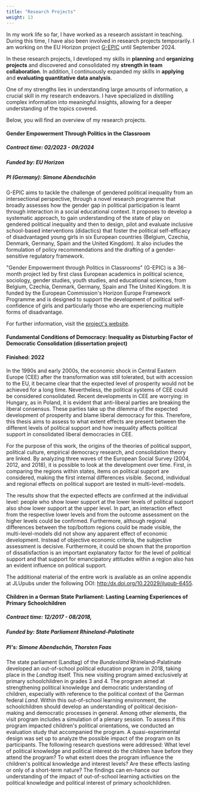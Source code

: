 ```yaml
---
title: "Research Projects"
weight: 13
---
```


In my work life so far, I have worked as a research assistant in teaching. During this time, I have also been involved in research projects temporarily. I am working on the EU Horizon project [G-EPIC](https://www.g-epic.eu) until September 2024.

In these research projects, I developed my skills in **planning** and **organizing projects** and discovered and consolidated my **strength in team collaboration**. In addition, I continuously expanded my skills in **applying** and **evaluating quantitative data analysis**.

One of my strengths lies in understanding large amounts of information, a crucial skill in my research endeavors. I have specialized in distilling complex information into meaningful insights, allowing for a deeper understanding of the topics covered.

Below, you will find an overview of my research projects.

#### Gender Empowerment Through Politics in the Classroom
##### Contract time: 02/2023 - 09/2024
##### Funded by: EU Horizon
##### PI (Germany): Simone Abendschön

G-EPIC aims to tackle the challenge of gendered political inequality from an intersectional perspective, through a novel research programme that broadly assesses how the gender gap in political participation is learnt through interaction in a social educational context. It proposes to develop a systematic approach, to gain understanding of the state of play on gendered political inequality and then to design, pilot and evaluate inclusive school-based interventions (didactics) that foster the political self-efficacy of disadvantaged young girls in six European countries (Belgium, Czechia, Denmark, Germany, Spain and the United Kingdom). It also includes the formulation of policy recommendations and the drafting of a gender-sensitive regulatory framework.

"Gender Empowerment through Politics in Classrooms" (G-EPIC) is a 36-month project led by first class European academics in political science, sociology, gender studies, youth studies, and educational sciences, from Belgium, Czechia, Denmark, Germany, Spain and The United Kingdom. It is funded by the European Commission's Horizon Europe Framework Programme and is designed to support the development of political self-confidence of girls and particularly those who are experiencing multiple forms of disadvantage.

For further information, visit the [project's website](https://www.g-epic.eu).

#### Fundamental Conditions of Democracy: Inequality as Disturbing Factor of Democratic Consolidation (dissertation project)
#### Finished: 2022

In the 1990s and early 2000s, the economic shock in Central Eastern Europe (CEE) after the transformation was still tolerated, but with accession to the EU, it became clear that the expected level of prosperity would not be achieved for a long time. Nevertheless, the political systems of CEE could be considered consolidated. Recent developments in CEE are worrying: in Hungary, as in Poland, it is evident that anti-liberal parties are breaking the liberal consensus. These parties take up the dilemma of the expected development of prosperity and blame liberal democracy for this. Therefore, this thesis aims to assess to what extent effects are present between the different levels of political support and how inequality affects political support in consolidated liberal democracies in CEE.

For the purpose of this work, the origins of the theories of political support, political culture, empirical democracy research, and consolidation theory are linked. By analyzing three waves of the European Social Survey (2004, 2012, and 2018), it is possible to look at the development over time. First, in comparing the regions within states, items on political support are considered, making the first internal differences visible. Second, individual and regional effects on political support are tested in multi-level-models.

The results show that the expected effects are confirmed at the individual level: people who show lower support at the lower levels of political support also show lower support at the upper level. In part, an interaction effect from the respective lower levels and from the outcome assessment on the higher levels could be confirmed. Furthermore, although regional differences between the top/bottom regions could be made visible, the multi-level-models did not show any apparent effect of economic development. Instead of objective economic criteria, the subjective assessment is decisive. Furthermore, it could be shown that the proportion of dissatisfaction is an important explanatory factor for the level of political support and that support for emancipatory attitudes within a region also has an evident influence on political support.

The additional material of the entire work is available as an online appendix at JLUpubs under the following DOI: [http:/dx.doi.org/10.22029/jlupub-6455](http:/dx.doi.org/10.22029/jlupub-6455). 

#### Children in a German State Parliament: Lasting Learning Experiences of Primary Schoolchildren
##### Contract time: 12/2017 - 08/2018, 
##### Funded by: State Parliament Rhineland-Palatinate
##### PI's: Simone Abendschön, Thorsten Faas

The state parliament (Landtag) of the *Bundesland* Rhineland-Palatinate developed an out-of-school political education program in 2018, taking place in the *Landtag* itself. This new visiting program aimed exclusively at primary schoolchildren in grades 3 and 4. The program aimed at strengthening political knowledge and democratic understanding of children, especially with reference to the political context of the German federal *Land*. Within this out-of-school learning environment, the schoolchildren should develop an understanding of political decision-making and democratic processes in general. Among other elements, the visit program includes a simulation of a plenary session. To assess if this program impacted children's political orientations, we conducted an evaluation study that accompanied the program. A quasi-experimental design was set up to analyze the possible impact of the program on its participants. The following research questions were addressed: What level of political knowledge and political interest do the children have before they attend the program? To what extent does the program influence the children's political knowledge and interest levels? Are these effects lasting or only of a short-term nature? The findings can en-hance our understanding of the impact of out-of-school learning activities on the political knowledge and political interest of primary schoolchildren.